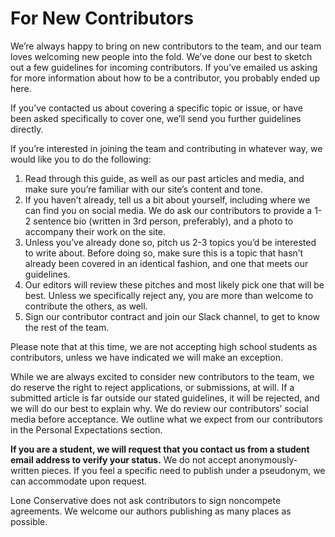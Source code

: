 # For New Contributors

We’re always happy to bring on new contributors to the team, and our team loves welcoming new people into the fold. We’ve done our best to sketch out a few guidelines for incoming contributors. If you’ve emailed us asking for more information about how to be a contributor, you probably ended up here.

If you’ve contacted us about covering a specific topic or issue, or have been asked specifically to cover one, we’ll send you further guidelines directly.

If you’re interested in joining the team and contributing in whatever way, we would like you to do the following:

1. Read through this guide, as well as our past articles and media, and make sure you’re familiar with our site’s content and tone.
2. If you haven’t already, tell us a bit about yourself, including where we can find you on social media. We do ask our contributors to provide a 1-2 sentence bio (written in 3rd person, preferably), and a photo to accompany their work on the site.
3. Unless you’ve already done so, pitch us 2-3 topics you’d be interested to write about. Before doing so, make sure this is a topic that hasn’t already been covered in an identical fashion, and one that meets our guidelines.
4. Our editors will review these pitches and most likely pick one that will be best. Unless we specifically reject any, you are more than welcome to contribute the others, as well.
5. Sign our contributor contract and join our Slack channel, to get to know the rest of the team.

Please note that at this time, we are not accepting high school students as contributors, unless we have indicated we will make an exception.

While we are always excited to consider new contributors to the team, we do reserve the right to reject applications, or submissions, at will. If a submitted article is far outside our stated guidelines, it will be rejected, and we will do our best to explain why. We do review our contributors’ social media before acceptance. We outline what we expect from our contributors in the Personal Expectations section.

**If you are a student, we will request that you contact us from a student email address to verify your status.** We do not accept anonymously-written pieces. If you feel a specific need to publish under a pseudonym, we can accommodate upon request.

Lone Conservative does not ask contributors to sign noncompete agreements. We welcome our authors publishing as many places as possible.
